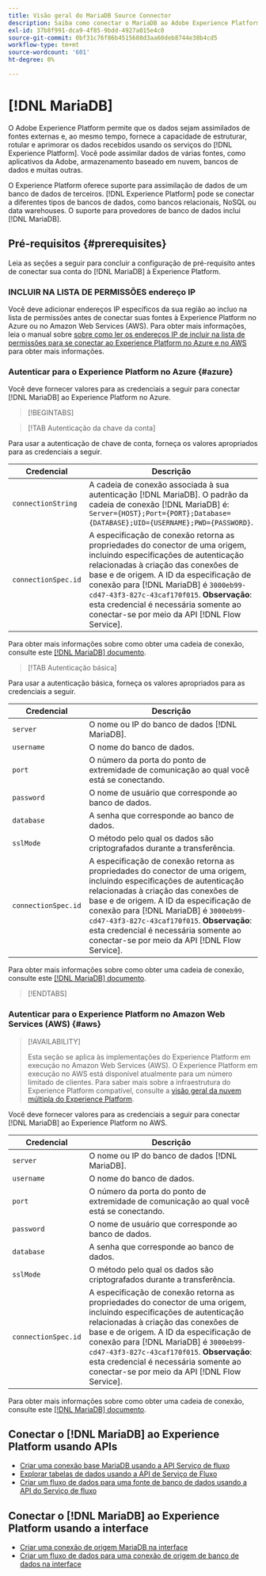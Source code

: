 ```yaml
---
title: Visão geral do MariaDB Source Connector
description: Saiba como conectar o MariaDB ao Adobe Experience Platform usando APIs ou a interface do usuário.
exl-id: 37b8f991-dca9-4f85-9bdd-4927a015e4c0
source-git-commit: 0bf31c76f86b4515688d3aa60deb8744e38b4cd5
workflow-type: tm+mt
source-wordcount: '601'
ht-degree: 0%

---
```


# [!DNL MariaDB]

O Adobe Experience Platform permite que os dados sejam assimilados de fontes externas e, ao mesmo tempo, fornece a capacidade de estruturar, rotular e aprimorar os dados recebidos usando os serviços do [!DNL Experience Platform]. Você pode assimilar dados de várias fontes, como aplicativos da Adobe, armazenamento baseado em nuvem, bancos de dados e muitas outras.

O Experience Platform oferece suporte para assimilação de dados de um banco de dados de terceiros. [!DNL Experience Platform] pode se conectar a diferentes tipos de bancos de dados, como bancos relacionais, NoSQL ou data warehouses. O suporte para provedores de banco de dados inclui [!DNL MariaDB].

## Pré-requisitos {#prerequisites}

Leia as seções a seguir para concluir a configuração de pré-requisito antes de conectar sua conta do [!DNL MariaDB] à Experience Platform.

### INCLUIR NA LISTA DE PERMISSÕES endereço IP

Você deve adicionar endereços IP específicos da sua região ao incluo na lista de permissões antes de conectar suas fontes à Experience Platform no Azure ou no Amazon Web Services (AWS). Para obter mais informações, leia o manual sobre [sobre como ler os endereços IP de incluir na lista de permissões para se conectar ao Experience Platform no Azure e no AWS](../../ip-address-allow-list.md) para obter mais informações.

### Autenticar para o Experience Platform no Azure {#azure}

Você deve fornecer valores para as credenciais a seguir para conectar [!DNL MariaDB] ao Experience Platform no Azure.

>[!BEGINTABS]

>[!TAB Autenticação da chave da conta]

Para usar a autenticação de chave de conta, forneça os valores apropriados para as credenciais a seguir.

| Credencial | Descrição |
| --- | --- |
| `connectionString` | A cadeia de conexão associada à sua autenticação [!DNL MariaDB]. O padrão da cadeia de conexão [!DNL MariaDB] é: `Server={HOST};Port={PORT};Database={DATABASE};UID={USERNAME};PWD={PASSWORD}`. |
| `connectionSpec.id` | A especificação de conexão retorna as propriedades do conector de uma origem, incluindo especificações de autenticação relacionadas à criação das conexões de base e de origem. A ID da especificação de conexão para [!DNL MariaDB] é `3000eb99-cd47-43f3-827c-43caf170f015`. **Observação**: esta credencial é necessária somente ao conectar-se por meio da API [!DNL Flow Service]. |

Para obter mais informações sobre como obter uma cadeia de conexão, consulte este [[!DNL MariaDB] documento](https://mariadb.com/kb/en/about-mariadb-connector-odbc/).

>[!TAB Autenticação básica]

Para usar a autenticação básica, forneça os valores apropriados para as credenciais a seguir.

| Credencial | Descrição |
| --- | --- |
| `server` | O nome ou IP do banco de dados [!DNL MariaDB]. |
| `username` | O nome do banco de dados. |
| `port` | O número da porta do ponto de extremidade de comunicação ao qual você está se conectando. |
| `password` | O nome de usuário que corresponde ao banco de dados. |
| `database` | A senha que corresponde ao banco de dados. |
| `sslMode` | O método pelo qual os dados são criptografados durante a transferência. |
| `connectionSpec.id` | A especificação de conexão retorna as propriedades do conector de uma origem, incluindo especificações de autenticação relacionadas à criação das conexões de base e de origem. A ID da especificação de conexão para [!DNL MariaDB] é `3000eb99-cd47-43f3-827c-43caf170f015`. **Observação**: esta credencial é necessária somente ao conectar-se por meio da API [!DNL Flow Service]. |

Para obter mais informações sobre como obter uma cadeia de conexão, consulte este [[!DNL MariaDB] documento](https://mariadb.com/kb/en/about-mariadb-connector-odbc/).

>[!ENDTABS]

### Autenticar para o Experience Platform no Amazon Web Services (AWS) {#aws}

>[!AVAILABILITY]
>
>Esta seção se aplica às implementações do Experience Platform em execução no Amazon Web Services (AWS). O Experience Platform em execução no AWS está disponível atualmente para um número limitado de clientes. Para saber mais sobre a infraestrutura do Experience Platform compatível, consulte a [visão geral da nuvem múltipla do Experience Platform](../../../landing/multi-cloud.md).

Você deve fornecer valores para as credenciais a seguir para conectar [!DNL MariaDB] ao Experience Platform no AWS.

| Credencial | Descrição |
| --- | --- |
| `server` | O nome ou IP do banco de dados [!DNL MariaDB]. |
| `username` | O nome do banco de dados. |
| `port` | O número da porta do ponto de extremidade de comunicação ao qual você está se conectando. |
| `password` | O nome de usuário que corresponde ao banco de dados. |
| `database` | A senha que corresponde ao banco de dados. |
| `sslMode` | O método pelo qual os dados são criptografados durante a transferência. |
| `connectionSpec.id` | A especificação de conexão retorna as propriedades do conector de uma origem, incluindo especificações de autenticação relacionadas à criação das conexões de base e de origem. A ID da especificação de conexão para [!DNL MariaDB] é `3000eb99-cd47-43f3-827c-43caf170f015`. **Observação**: esta credencial é necessária somente ao conectar-se por meio da API [!DNL Flow Service]. |

Para obter mais informações sobre como obter uma cadeia de conexão, consulte este [[!DNL MariaDB] documento](https://mariadb.com/kb/en/about-mariadb-connector-odbc/).

## Conectar o [!DNL MariaDB] ao Experience Platform usando APIs

- [Criar uma conexão base MariaDB usando a API Serviço de fluxo](../../tutorials/api/create/databases/mariadb.md)
- [Explorar tabelas de dados usando a API de Serviço de Fluxo](../../tutorials/api/explore/tabular.md)
- [Criar um fluxo de dados para uma fonte de banco de dados usando a API do Serviço de fluxo](../../tutorials/api/collect/database-nosql.md)

## Conectar o [!DNL MariaDB] ao Experience Platform usando a interface

- [Criar uma conexão de origem MariaDB na interface](../../tutorials/ui/create/databases/mariadb.md)
- [Criar um fluxo de dados para uma conexão de origem de banco de dados na interface](../../tutorials/ui/dataflow/databases.md)
